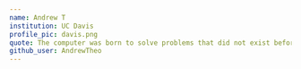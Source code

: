 ```yaml
---
name: Andrew T
institution: UC Davis
profile_pic: davis.png
quote: The computer was born to solve problems that did not exist before.
github_user: AndrewTheo
---
```

